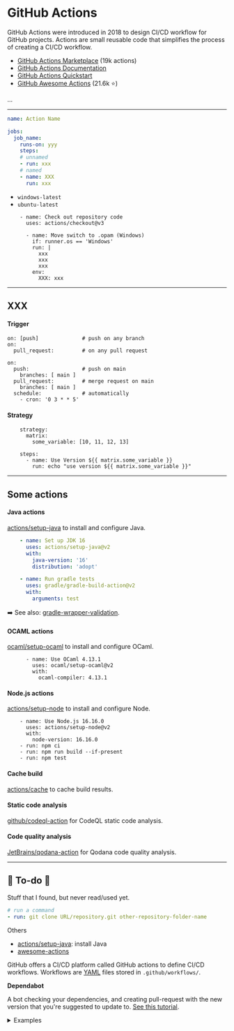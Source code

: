 # GitHub Actions

<div class="row row-cols-md-2"><div>

GitHub Actions were introduced in 2018 to design CI/CD workflow for GitHub projects. Actions are small reusable code that simplifies the process of creating a CI/CD workflow. 

* [GitHub Actions Marketplace](https://github.com/marketplace) (19k actions)
* [GitHub Actions Documentation](https://docs.github.com/actions)
* [GitHub Actions Quickstart](https://docs.github.com/en/actions/quickstart)
* [GitHub Awesome Actions](https://github.com/sdras/awesome-actions) (21.6k ⭐)
</div><div>

...
</div></div>

<hr class="sep-both">

<div class="row row-cols-md-2"><div>

```yaml
name: Action Name

jobs:
  job_name:
    runs-on: yyy
    steps:
    # unnamed
    - run: xxx
    # named
    - name: XXX
      run: xxx
```
</div><div>

* `windows-latest`
* `ubuntu-latest`

```yaml!
    - name: Check out repository code
      uses: actions/checkout@v3
```

```
      - name: Move switch to .opam (Windows)
        if: runner.os == 'Windows'
        run: |
          xxx
          xxx
          xxx
        env:
          XXX: xxx
```
</div></div>

<hr class="sep-both">

## XXX

<div class="row row-cols-md-2"><div>

#### Trigger

```yaml!
on: [push]              # push on any branch
on:
  pull_request:         # on any pull request

on:
  push:                 # push on main
    branches: [ main ]
  pull_request:         # merge request on main
    branches: [ main ]
  schedule:             # automatically
    - cron: '0 3 * * 5'
```
</div><div>

#### Strategy

```yaml!
    strategy:
      matrix:
        some_variable: [10, 11, 12, 13]

    steps:
      - name: Use Version ${{ matrix.some_variable }}
        run: echo "use version ${{ matrix.some_variable }}"

```
</div></div>

<hr class="sep-both">

## Some actions

<div class="row row-cols-md-2"><div>

#### Java actions

[actions/setup-java](https://github.com/actions/setup-java) to install and configure Java.

```yaml
    - name: Set up JDK 16
      uses: actions/setup-java@v2
      with:
        java-version: '16'
        distribution: 'adopt'

    - name: Run gradle tests
      uses: gradle/gradle-build-action@v2
      with:
        arguments: test
```

➡️ See also: [gradle-wrapper-validation](https://github.com/gradle/wrapper-validation-action).

#### OCAML actions

[ocaml/setup-ocaml](https://github.com/ocaml/setup-ocaml) to install and configure OCaml.

```yaml!
      - name: Use OCaml 4.13.1
        uses: ocaml/setup-ocaml@v2
        with:
          ocaml-compiler: 4.13.1
```
</div><div>

#### Node.js actions

[actions/setup-node](https://github.com/actions/setup-node) to install and configure Node.

```yaml!
    - name: Use Node.js 16.16.0
      uses: actions/setup-node@v2
      with:
        node-version: 16.16.0
    - run: npm ci
    - run: npm run build --if-present
    - run: npm test
```

#### Cache build

[actions/cache](https://github.com/actions/cache) to cache build results.

#### Static code analysis

[github/codeql-action](https://github.com/github/codeql-action) for CodeQL static code analysis.

#### Code quality analysis

[JetBrains/qodana-action](https://github.com/JetBrains/qodana-action) for Qodana code quality analysis.
</div></div>

<hr class="sep-both">

## 👻 To-do 👻

Stuff that I found, but never read/used yet.

<div class="row row-cols-md-2"><div>

```yaml
# run a command
- run: git clone URL/repository.git other-repository-folder-name
```

Others

* [actions/setup-java](https://github.com/actions/setup-java): install Java
* [awesome-actions](https://github.com/sdras/awesome-actions)

GitHub offers a CI/CD platform called GitHub actions to define CI/CD workflows. Workflows are [YAML](/programming-languages/others/data/yaml.md) files stored in `.github/workflows/`.
</div><div>

**Dependabot**

A bot checking your dependencies, and creating pull-request with the new version that you're suggested to update to. [See this tutorial](https://docs.github.com/en/code-security/dependabot/dependabot-version-updates/configuring-dependabot-version-updates#enabling-dependabot-version-updates).

<details class="details-e">
<summary>Examples</summary>

```yaml
version: 2
updates:
  - package-ecosystem: "gradle"
    directory: "/"
    schedule:
      interval: "daily"
```

```yaml
version: 2
updates:
  - package-ecosystem: "npm"
    directory: "/"
    schedule:
      interval: "daily"
      time: "13:00"
    open-pull-requests-limit: "99"
    versioning-strategy: "increase"
```
</details>
</div></div>
